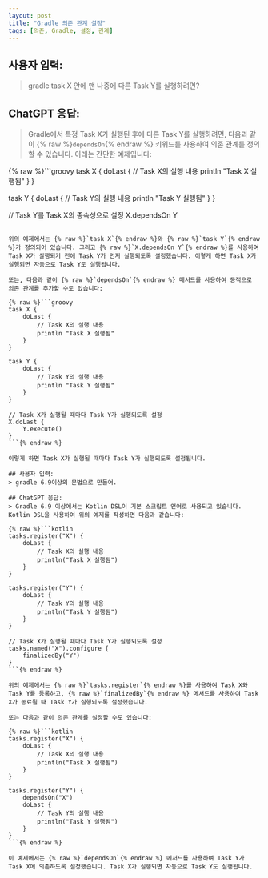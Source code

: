 ```yaml
---
layout: post
title: "Gradle 의존 관계 설정"
tags: [의존, Gradle, 설정, 관계]
---
```


## 사용자 입력:
> gradle task X  안에 맨 나중에 다른 Task Y를 실행하려면?

## ChatGPT 응답:
> Gradle에서 특정 Task X가 실행된 후에 다른 Task Y를 실행하려면, 다음과 같이 {% raw %}`dependsOn`{% endraw %} 키워드를 사용하여 의존 관계를 정의할 수 있습니다. 아래는 간단한 예제입니다:

{% raw %}```groovy
task X {
    doLast {
        // Task X의 실행 내용
        println "Task X 실행됨"
    }
}

task Y {
    doLast {
        // Task Y의 실행 내용
        println "Task Y 실행됨"
    }
}

// Task Y를 Task X의 종속성으로 설정
X.dependsOn Y
```{% endraw %}

위의 예제에서는 {% raw %}`task X`{% endraw %}와 {% raw %}`task Y`{% endraw %}가 정의되어 있습니다. 그리고 {% raw %}`X.dependsOn Y`{% endraw %}를 사용하여 Task X가 실행되기 전에 Task Y가 먼저 실행되도록 설정했습니다. 이렇게 하면 Task X가 실행되면 자동으로 Task Y도 실행됩니다.

또는, 다음과 같이 {% raw %}`dependsOn`{% endraw %} 메서드를 사용하여 동적으로 의존 관계를 추가할 수도 있습니다:

{% raw %}```groovy
task X {
    doLast {
        // Task X의 실행 내용
        println "Task X 실행됨"
    }
}

task Y {
    doLast {
        // Task Y의 실행 내용
        println "Task Y 실행됨"
    }
}

// Task X가 실행될 때마다 Task Y가 실행되도록 설정
X.doLast {
    Y.execute()
}
```{% endraw %}

이렇게 하면 Task X가 실행될 때마다 Task Y가 실행되도록 설정됩니다.

## 사용자 입력:
> gradle 6.9이상의 문법으로 만들어.

## ChatGPT 응답:
> Gradle 6.9 이상에서는 Kotlin DSL이 기본 스크립트 언어로 사용되고 있습니다. Kotlin DSL을 사용하여 위의 예제를 작성하면 다음과 같습니다:

{% raw %}```kotlin
tasks.register("X") {
    doLast {
        // Task X의 실행 내용
        println("Task X 실행됨")
    }
}

tasks.register("Y") {
    doLast {
        // Task Y의 실행 내용
        println("Task Y 실행됨")
    }
}

// Task X가 실행될 때마다 Task Y가 실행되도록 설정
tasks.named("X").configure {
    finalizedBy("Y")
}
```{% endraw %}

위의 예제에서는 {% raw %}`tasks.register`{% endraw %}를 사용하여 Task X와 Task Y를 등록하고, {% raw %}`finalizedBy`{% endraw %} 메서드를 사용하여 Task X가 종료될 때 Task Y가 실행되도록 설정했습니다.

또는 다음과 같이 의존 관계를 설정할 수도 있습니다:

{% raw %}```kotlin
tasks.register("X") {
    doLast {
        // Task X의 실행 내용
        println("Task X 실행됨")
    }
}

tasks.register("Y") {
    dependsOn("X")
    doLast {
        // Task Y의 실행 내용
        println("Task Y 실행됨")
    }
}
```{% endraw %}

이 예제에서는 {% raw %}`dependsOn`{% endraw %} 메서드를 사용하여 Task Y가 Task X에 의존하도록 설정했습니다. Task X가 실행되면 자동으로 Task Y도 실행됩니다.

